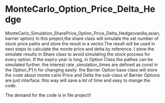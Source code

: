 # MonteCarlo_Option_Price_Delta_Hedge
MonteCarlo_Simulation_SharePrice_Option_Price_Delta_Hedge(vanilla,asian,barrier option)
In this project,the share class will simulate the set number of stock price paths and store the result in a vector.The result will be used in next steps to 
calculate the monte  price and delta by reference. I store the simulate results in Share class to avoid simulating the stock process for every option. If the expiry year is long, in Option Class the pathes can be simulated further.
the interest rate ,simulation_times are defined  as const in the Option_P1.h for changing easily.
the Barrier Option base class will store the code about monte carlo Price and Delta
the sub-class of Barrier Options are just interface.
this way will save a lot of time and easy to mange the code.

The demand for the code is in file project1
